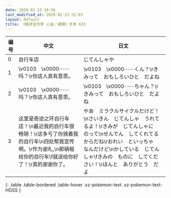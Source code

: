 ```yaml
---
date: 2020-02-23 20:56
last_modified_at: 2020-02-23 22:03
layout: default
title: 《精灵宝可梦 心金／魂银》文本 633
---
```

| 编号 | 中文 | 日文 |
| ---- | ---- | ---- |
| 0 | 自行车店 | じてんしゃや |
| 1 | \v0103　\x0000⋯⋯吗？\r你这人真有意思。 | \v0103　\x0000⋯⋯くん？\rきみって　おもしろいひと　だよね |
| 2 | \v0103　\x0000⋯⋯吗？\r你这人真有意思。 | \v0103　\x0000⋯⋯ちゃん？\rきみって　おもしろいひと　だよね |
| 3 | 这里是奇迹之环自行车店！\n最近我的自行车很畅销！\r这多亏了你骑着我的自行车\n四处帮我宣传啊。\r作为谢礼,\n那辆租给你的自行车\f就送给你好了！\r真的谢谢你了。 | やあ　ミラクルサイクルだけど！\nさいきん　じてんしゃ　うれてるよ！\rきみが　じてんしゃに　のって\nせんでん　してくれてるからだね\rおれい　といっちゃ　なんだけど\nかしている　じてんしゃ\fきみの　ものに　してください！\rほんと　ありがとう　だよ |
{: .table .table-bordered .table-hover .xz-pokemon-text .xz-pokemon-text-HGSS }